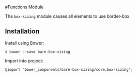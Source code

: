 #Functions Module

The `box-sizing` module causes all elements to use border-box.

## Installation

Install using Bower:

	$ bower --save bare-box-sizing

Import into project:

	@import "bower_components/bare-box-sizing/core.box-sizing";